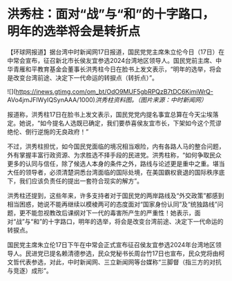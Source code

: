 # 洪秀柱：面对“战”与“和”的十字路口，明年的选举将会是转折点

【环球网报道】据台湾中时新闻网17日报道，国民党党主席朱立伦今日（17日）在中常会宣布，征召新北市长侯友宜参选2024台湾地区领导人。国民党前主席、中华青雁和平教育基金会董事长洪秀柱今日在脸书上发文表示，“明年的选举，将会是改变台湾前途、决定下一代命运的转捩点（转折点）”。

![](https://inews.gtimg.com/om_bt/OdO9MUF5gbRPQzB7tDC6KimiWrQ-
AVo4jmJFlWyIQSynAAA/1000)_洪秀柱资料图。（图片来源：中时新闻网）_

报道称，洪秀柱17日在脸书上发文表示，国民党党内提名事宜总算在今天尘埃落定。她说，“如今提名人选既已确定，我们要恭喜侯友宜市长，下架如今这个荒谬绝伦、倒行逆施的无良政府！”

不过，洪秀柱担忧，如今国民党面临的境况相当艰险，内有各路人马的整合问题，外有掌握丰富行政资源、为求胜选不择手段的民进党。洪秀柱称，“如何争取民众更多的认同与信任，除了候选人本身的条件之外，路线与论述更是重中之重。堪当大任的领导者，必须清楚洞悉台湾面临的国际处境，在美国霸权衰退的国际秩序底下，我们应该负责任的提出一套符合现实的解方”。

洪秀柱还提到，这些年来，许多支持者对于国民党的两岸路线及“外交政策”都感到相当困惑，她说不能再继续以模棱两可的态度面对“国家身份认同”及“统独路线”问题，更不能忽视教改后课纲对下一代的毒害所产生的严重性！她表示，面对“战”与“和”的十字路口，明年的选举，将会是改变台湾前途、决定下一代命运的转捩点。

国民党主席朱立伦17日下午在中常会正式宣布征召侯友宜参选2024年台湾地区领导人。民进党已提名赖清德参选，民众党秘书长周台竹17日也宣布，民众党将由柯文哲代表参选，对此，中时新闻网、三立新闻网等台媒称“三脚督（指三方的对抗与竞逐）成形”。

